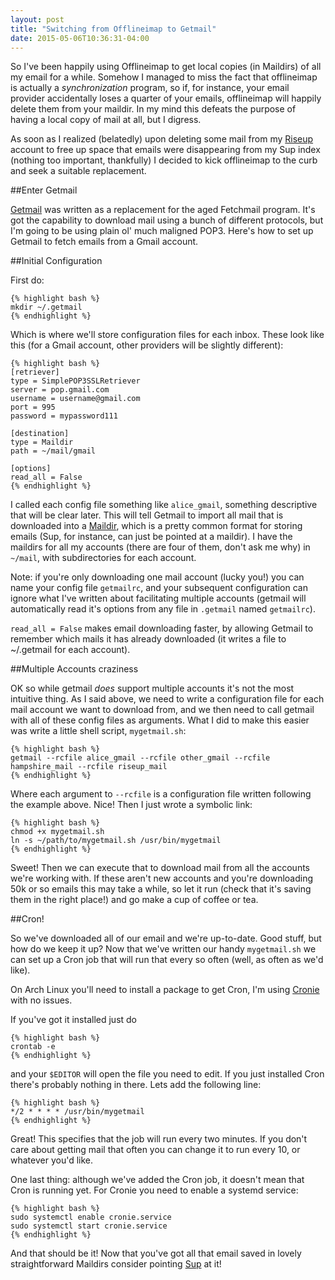 ```yaml
---
layout: post
title: "Switching from Offlineimap to Getmail"
date: 2015-05-06T10:36:31-04:00
---
```


So I've been happily using Offlineimap to get local copies (in Maildirs) of all
my email for a while. Somehow I managed to miss the fact that offlineimap is
actually a *synchronization* program, so if, for instance, your email provider
accidentally loses a quarter of your emails, offlineimap will happily delete
them from your maildir. In my mind this defeats the purpose of having a local
copy of mail at all, but I digress.

As soon as I realized (belatedly) upon deleting some mail from my
[Riseup](www.riseup.net) account to free up space that emails were
disappearing  from my Sup index (nothing too important, thankfully)
I decided to kick offlineimap to the curb and seek a suitable replacement.

##Enter Getmail

[Getmail](http://pyropus.ca/software/getmail/) was written as
a replacement for the aged Fetchmail program. It's got the capability to
download mail using a bunch of different protocols, but I'm going to be
using plain ol' much maligned POP3. Here's how to set up Getmail to fetch
emails from a Gmail account.

##Initial Configuration

First do:

    {% highlight bash %}
    mkdir ~/.getmail
    {% endhighlight %}

Which is where we'll store configuration files for each inbox. These look
like this (for a Gmail account, other providers will be slightly
different):

    {% highlight bash %}
    [retriever]
    type = SimplePOP3SSLRetriever
    server = pop.gmail.com
    username = username@gmail.com
    port = 995
    password = mypassword111

    [destination]
    type = Maildir
    path = ~/mail/gmail

    [options]
    read_all = False
    {% endhighlight %}

I called each config file something like `alice_gmail`, something
descriptive that will be clear later. This will tell Getmail to import all
mail that is downloaded into
a [Maildir](https://en.wikipedia.org/wiki/Maildir), which is a pretty
common format for storing emails (Sup, for instance, can just be pointed
at a maildir). I have the maildirs for all my accounts (there are four of
them, don't ask me why) in `~/mail`, with subdirectories for each account.

Note: if you're only downloading one mail account (lucky you!) you can
name your config file `getmailrc`, and your subsequent configuration can
ignore what I've written about facilitating multiple accounts (getmail
will automatically read it's options from any file in `.getmail` named
`getmailrc`).

`read_all = False` makes email downloading faster, by allowing Getmail to
remember which mails it has already downloaded (it writes a file to
~/.getmail for each account).

##Multiple Accounts craziness

OK so while getmail *does* support multiple accounts it's not the most
intuitive thing. As I said above, we need to write a configuration file
for each mail account we want to download from, and we then need to call
getmail with all of these config files as arguments. What I did to make
this easier was write a little shell script, `mygetmail.sh`:

    {% highlight bash %}
    getmail --rcfile alice_gmail --rcfile other_gmail --rcfile
    hampshire_mail --rcfile riseup_mail
    {% endhighlight %}

Where each argument to `--rcfile` is a configuration file written
following the example above. Nice! Then I just wrote a symbolic link:

    {% highlight bash %}
    chmod +x mygetmail.sh
    ln -s ~/path/to/mygetmail.sh /usr/bin/mygetmail
    {% endhighlight %}

Sweet! Then we can execute that to download mail from all the accounts
we're working with. If these aren't new accounts and you're downloading 50k
or so emails this may take a while, so let it run (check that it's saving
them in the right place!) and go make a cup of coffee or tea.

##Cron!

So we've downloaded all of our email and we're up-to-date. Good stuff, but
how do we keep it up? Now that we've written our handy `mygetmail.sh` we
can set up a Cron job that will run that every so often (well, as often as
we'd like). 

On Arch Linux you'll need to install a package to get Cron, I'm using
[Cronie](https://www.archlinux.org/packages/core/x86_64/cronie/) with no
issues.

If you've got it installed just do

    {% highlight bash %}
    crontab -e
    {% endhighlight %}

and your `$EDITOR` will open the file you need to edit. If you just
installed Cron there's probably nothing in there. Lets add the following
line: 

    {% highlight bash %}
    */2 * * * * /usr/bin/mygetmail
    {% endhighlight %}

Great! This specifies that the job will run every two minutes. If you
don't care about getting mail that often you can change it to run every
10, or whatever you'd like.

One last thing: although we've added the Cron job, it doesn't mean that
Cron is running yet. For Cronie you need to enable a systemd service:

    {% highlight bash %}
    sudo systemctl enable cronie.service
    sudo systemctl start cronie.service
    {% endhighlight %}

And that should be it! Now that you've got all that email saved in lovely
straightforward Maildirs consider pointing [Sup](www.supmua.org) at it!
